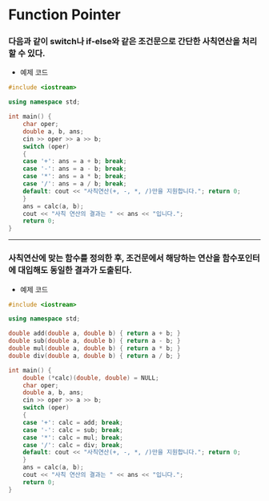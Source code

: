 # Function Pointer

  ### 다음과 같이 switch나 if-else와 같은 조건문으로 간단한 사칙연산을 처리할 수 있다.

- 예제 코드
```c++
#include <iostream>

using namespace std;

int main() {
	char oper;
	double a, b, ans;
	cin >> oper >> a >> b;
	switch (oper)
	{
	case '+': ans = a + b; break;
	case '-': ans = a - b; break;
	case '*': ans = a * b; break;
	case '/': ans = a / b; break;
	default: cout << "사칙연산(+, -, *, /)만을 지원합니다."; return 0;
	}
	ans = calc(a, b);
	cout << "사칙 연산의 결과는 " << ans << "입니다.";
	return 0;
}
```
--------------------------------------------------------------------------
  ### 사칙연산에 맞는 함수를 정의한 후, 조건문에서 해당하는 연산을 함수포인터에 대입해도 동일한 결과가 도출된다.
- 예제 코드
``` c++
#include <iostream>

using namespace std;

double add(double a, double b) { return a + b; }
double sub(double a, double b) { return a - b; }
double mul(double a, double b) { return a * b; }
double div(double a, double b) { return a / b; }

int main() {
	double (*calc)(double, double) = NULL;
	char oper;
	double a, b, ans;
	cin >> oper >> a >> b;
	switch (oper)
	{
	case '+': calc = add; break;
	case '-': calc = sub; break;
	case '*': calc = mul; break;
	case '/': calc = div; break;
	default: cout << "사칙연산(+, -, *, /)만을 지원합니다."; return 0;
	}
	ans = calc(a, b);
	cout << "사칙 연산의 결과는 " << ans << "입니다.";
	return 0;
}
```
